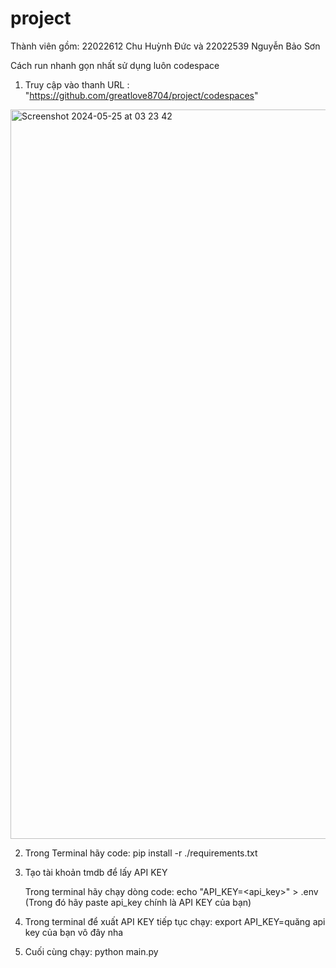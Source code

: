 # project

Thành viên gồm: 22022612 Chu Huỳnh Đức và 22022539 Nguyễn Bảo Sơn

Cách run nhanh gọn nhất sử dụng luôn codespace

1. Truy cập vào thanh URL : "https://github.com/greatlove8704/project/codespaces"

<img width="1167" alt="Screenshot 2024-05-25 at 03 23 42" src="https://github.com/greatlove8704/project/assets/150203007/75beeb4d-16d3-4902-9946-da198bc3439d">

2. Trong Terminal hãy code: pip install -r ./requirements.txt

3. Tạo tài khoản tmdb để lấy API KEY

   Trong terminal hãy chạy dòng code: echo "API_KEY=<api_key>" > .env (Trong đó hãy paste api_key chính là API KEY của bạn)

4. Trong terminal để xuất API KEY tiếp tục chạy: export API_KEY=quăng api key của bạn vô đây nha

5. Cuối cùng chạy: python main.py

